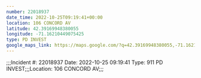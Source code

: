 ```yaml
---
number: 22018937
date_time: 2022-10-25T09:19:41+00:00
location: 106 CONCORD AV
latitude: 42.39169948380055
longitude: -71.16210449075425
type: PD INVEST
google_maps_link: https://maps.google.com/?q=42.39169948380055,-71.16210449075425
---
```


;;;Incident #: 22018937  Date: 2022-10-25 09:19:41   Type: 911 PD INVEST;;;Location: 106 CONCORD AV;;;
